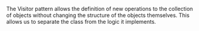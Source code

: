 The Visitor pattern allows the definition of new operations to the collection of objects without changing the structure of the objects themselves. This allows us to separate the class from the logic it implements.